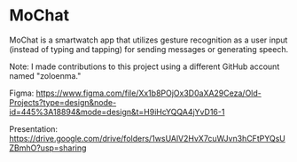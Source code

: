 # MoChat

MoChat is a smartwatch app that utilizes gesture recognition as a user input (instead of typing and tapping) for sending messages or generating speech.

Note: I made contributions to this project using a different GitHub account named "zoloenma."

Figma: https://www.figma.com/file/Xx1b8POjOx3D0aXA29Ceza/Old-Projects?type=design&node-id=445%3A18894&mode=design&t=H9iHcYQQA4jYvD16-1

Presentation: https://drive.google.com/drive/folders/1wsUAlV2HvX7cuWJvn3hCFtPYQsUZBmhO?usp=sharing
